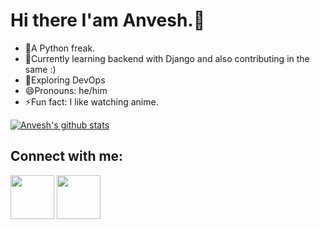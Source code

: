 <!--
**Anv3sh/Anv3sh** is a ✨ _special_ ✨ repository because its `README.md` (this file) appears on your GitHub profile.

Here are some ideas to get you started:

- 🔭 I’m currently working on ...
- 🌱 I’m currently learning ...
- 👯 I’m looking to collaborate on ...
- 🤔 I’m looking for help with ...
- 💬 Ask me about ...
- 📫 How to reach me: ...
- 😄 Pronouns: ...
- ⚡ Fun fact: ...
-->
# Hi there I'am Anvesh.👋
* 🔭A Python freak.
* 🌱Currently learning backend with Django and also contributing in the same :)
* 🎈Exploring DevOps
* 😄Pronouns: he/him
* ⚡Fun fact: I like watching anime.

[![Anvesh's github stats](https://github-readme-stats.vercel.app/api?username=Anv3sh)](https://github.com/Anv3sh/github-readme-stats)

## Connect with me:
[<img src="https://user-images.githubusercontent.com/51405870/124400948-e20d4580-dd43-11eb-9004-25c2c3190a6b.png" width="70">](https://www.linkedin.com/in/anvesh-mishra-8020b416a/)
[<img src="https://user-images.githubusercontent.com/51405870/124400957-f5b8ac00-dd43-11eb-87e8-2e9ca1e3a43d.png" width="70">](https://www.instagram.com/anv3shhh)


